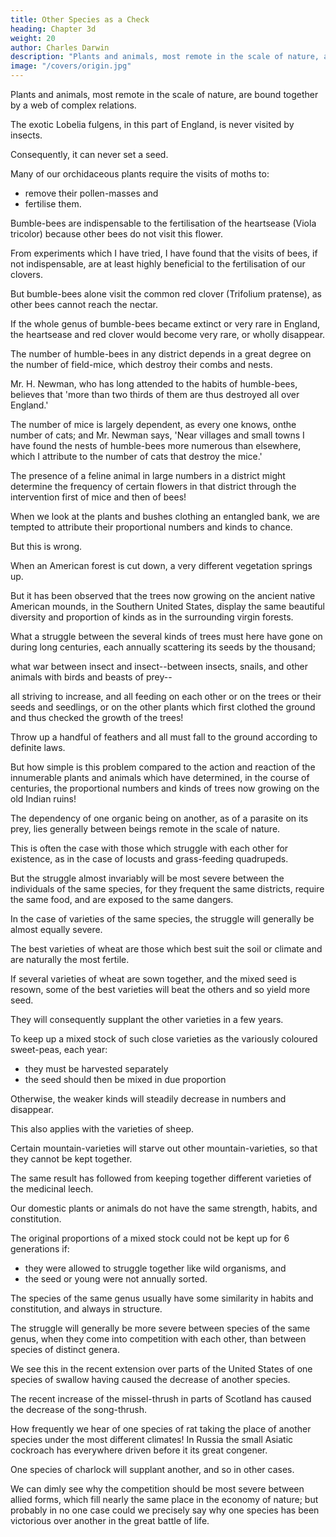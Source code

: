 ```yaml
---
title: Other Species as a Check
heading: Chapter 3d
weight: 20
author: Charles Darwin
description: "Plants and animals, most remote in the scale of nature, are bound together by a web of complex relations"
image: "/covers/origin.jpg"
---
```



Plants and animals, most remote in the scale of nature, are bound together by a web of complex relations. 

The exotic Lobelia fulgens, in this part of England, is never visited by insects.

Consequently, it can never set a seed.

Many of our orchidaceous plants require the visits of moths to:
- remove their pollen-masses and
- fertilise them. 

Bumble-bees are indispensable to the fertilisation of the heartsease (Viola tricolor) because other bees do not visit this flower.

From experiments which I have tried, I have found that the visits of bees, if not indispensable, are at least highly beneficial to the fertilisation of our clovers.

But bumble-bees alone visit the common red clover (Trifolium pratense), as other bees cannot reach the nectar.

If the whole genus of bumble-bees became extinct or very rare in England, the heartsease and red clover would become very rare, or wholly disappear.

The number of humble-bees in any district depends in a great degree on the number of field-mice, which destroy their combs and nests.

Mr. H. Newman, who has long attended to the habits of humble-bees, believes that 'more than two thirds of them are thus destroyed all over England.' 

The number of mice is largely dependent, as every one knows, onthe number of cats; and Mr. Newman says, 'Near villages and small towns I have found the nests of humble-bees more numerous than elsewhere, which I attribute to the number of cats that destroy the mice.'

The presence of a feline animal in large numbers in a district might determine the frequency of certain flowers in that district through the intervention first of mice and then of bees!

<!-- In the case of every species, many different checks, acting at different periods of life, and during different seasons or years, probably come into play; some one check or some few being generally the most potent, but all concurring in determining the average number or even the existence of the species. 

In some cases, widely-different checks act on the same species in different districts. -->

When we look at the plants and bushes clothing an entangled bank, we are tempted to attribute their proportional numbers and kinds to chance.

But this is wrong. 

When an American forest is cut down, a very different vegetation springs up.

But it has been observed that the trees now growing on the ancient native American mounds, in the Southern United States, display the same beautiful diversity and proportion of kinds as in the surrounding virgin forests.

What a struggle between the several kinds of trees must here have gone on during long centuries, each annually scattering its seeds by the thousand; 

what war between insect and insect--between insects, snails, and other animals with birds and beasts of prey-- 

all striving to increase, and all feeding on each other or on the trees or their seeds and seedlings, or on the other plants which first clothed the ground and thus checked the growth of the trees!

Throw up a handful of feathers and all must fall to the ground according to definite laws.

But how simple is this problem compared to the action and reaction of the innumerable plants and animals which have determined, in the course of centuries, the proportional numbers and kinds of trees now growing on the old Indian ruins!

The dependency of one organic being on another, as of a parasite on its prey, lies generally between beings remote in the scale of nature.

This is often the case with those which struggle with each other for existence, as in the case of locusts and grass-feeding quadrupeds. 

But the struggle almost invariably will be most severe between the individuals of the same species, for they frequent the same districts, require the same food, and are exposed to the same dangers.

In the case of varieties of the same species, the struggle will generally be almost equally severe.

 <!-- and we sometimes see the contest soon decided: for instance,  -->

The best varieties of wheat are those which best suit the soil or climate and are naturally the most fertile.

If several varieties of wheat are sown together, and the mixed seed is resown, some of the best varieties will beat the others and so yield more seed.

They will consequently supplant the other varieties in a few years. 

To keep up a mixed stock of such close varieties as the variously coloured sweet-peas, each year:
- they must be harvested separately
- the seed should then be mixed in due proportion

Otherwise, the weaker kinds will steadily decrease in numbers and disappear. 

This also applies with the varieties of sheep.

Certain mountain-varieties will starve out other mountain-varieties, so that they cannot be kept together.

The same result has followed from keeping together different varieties of the medicinal leech. 

<!-- It may even be doubted whether the varieties of any one of o -->

Our domestic plants or animals do not have the same strength, habits, and constitution.

The original proportions of a mixed stock could not be kept up for 6 generations if:
- they were allowed to struggle together like wild organisms, and 
- the seed or young were not annually sorted.

<!-- , though by no means invariably, -->
The species of the same genus usually have some similarity in habits and constitution, and always in structure.

The struggle will generally be more severe between species of the same genus, when they come into competition with each other, than between species of distinct genera. 

We see this in the recent extension over parts of the United States of one species of swallow having caused the decrease of another species.

The recent increase of the missel-thrush in parts of Scotland has caused the decrease of the song-thrush. 

How frequently we hear of one species of rat taking the place of another species under the most different climates! In Russia the small Asiatic cockroach has everywhere driven before it its great congener. 

One species of charlock will supplant another, and so in other cases.

We can dimly see why the competition should be most severe between allied forms, which fill nearly the same place in the economy of nature; but probably in no one case could we precisely say why one species has been victorious over another in the great battle of life.

